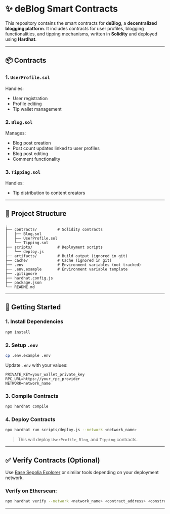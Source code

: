 # ✨ deBlog Smart Contracts

This repository contains the smart contracts for **deBlog**, a **decentralized blogging platform**. It includes contracts for user profiles, blogging functionalities, and tipping mechanisms, written in **Solidity** and deployed using **Hardhat**.

---

## 📦 Contracts

### 1. `UserProfile.sol`
Handles:
- User registration
- Profile editing
- Tip wallet management

### 2. `Blog.sol`
Manages:
- Blog post creation
- Post count updates linked to user profiles
- Blog post editing
- Comment functionality

### 3. `Tipping.sol`
Handles:
- Tip distribution to content creators

---

## 🧱 Project Structure

```
.
├── contracts/         # Solidity contracts
│   ├── Blog.sol
│   ├── UserProfile.sol
│   └── Tipping.sol
├── scripts/           # Deployment scripts
│   └── deploy.js
├── artifacts/         # Build output (ignored in git)
├── cache/             # Cache (ignored in git)
├── .env               # Environment variables (not tracked)
├── .env.example       # Environment variable template
├── .gitignore
├── hardhat.config.js
├── package.json
└── README.md
```

---

## 🚀 Getting Started

### 1. Install Dependencies

```bash
npm install
```

### 2. Setup `.env`

```bash
cp .env.example .env
```

Update `.env` with your values:

```
PRIVATE_KEY=your_wallet_private_key
RPC_URL=https://your_rpc_provider
NETWORK=network_name
```

### 3. Compile Contracts

```bash
npx hardhat compile
```

### 4. Deploy Contracts

```bash
npx hardhat run scripts/deploy.js --network <network_name>
```
> This will deploy `UserProfile`, `Blog`, and `Tipping` contracts.

---

## ✅ Verify Contracts (Optional)

Use [Base Sepolia Explorer](https://base-sepolia.blockscout.com/) or similar tools depending on your deployment network.

### Verify on Etherscan:

```bash
npx hardhat verify --network <network_name> <contract_address> <constructor_args>
```

---

